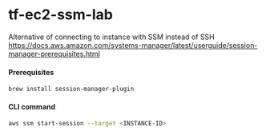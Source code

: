 # tf-ec2-ssm-lab

Alternative of connecting to instance with SSM instead of SSH
https://docs.aws.amazon.com/systems-manager/latest/userguide/session-manager-prerequisites.html

#### Prerequisites
````
brew install session-manager-plugin
````
#### CLI command
```sh
aws ssm start-session --target <INSTANCE-ID>
```
